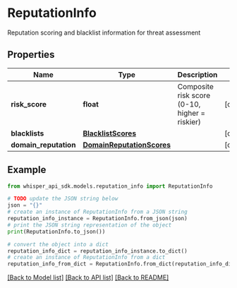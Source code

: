 # ReputationInfo

Reputation scoring and blacklist information for threat assessment

## Properties

Name | Type | Description | Notes
------------ | ------------- | ------------- | -------------
**risk_score** | **float** | Composite risk score (0-10, higher &#x3D; riskier) | [optional] 
**blacklists** | [**BlacklistScores**](BlacklistScores.md) |  | [optional] 
**domain_reputation** | [**DomainReputationScores**](DomainReputationScores.md) |  | [optional] 

## Example

```python
from whisper_api_sdk.models.reputation_info import ReputationInfo

# TODO update the JSON string below
json = "{}"
# create an instance of ReputationInfo from a JSON string
reputation_info_instance = ReputationInfo.from_json(json)
# print the JSON string representation of the object
print(ReputationInfo.to_json())

# convert the object into a dict
reputation_info_dict = reputation_info_instance.to_dict()
# create an instance of ReputationInfo from a dict
reputation_info_from_dict = ReputationInfo.from_dict(reputation_info_dict)
```
[[Back to Model list]](../README.md#documentation-for-models) [[Back to API list]](../README.md#documentation-for-api-endpoints) [[Back to README]](../README.md)


